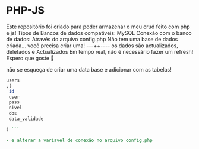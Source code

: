 # PHP-JS
Este repositório foi criado para poder armazenar o meu crud feito com php e js! 
Tipos de Bancos de dados compativeis: MySQL
Conexão com o banco de dados: Através do arquivo config.php
Não tem uma base de dados criada... 
você precisa criar uma! 
---++----
os dados são actualizados, deletados e Actualizados Em tempo real, não é necessário fazer um refresh! Espero que goste 🤩

não se esqueça de criar uma data base e adicionar com as tabelas! 
```hs
users
,(
 id 
 user
 pass
 nivel 
 obs
 data_validade

) ```

- e alterar a variavel de conexão no arquivo config.php
